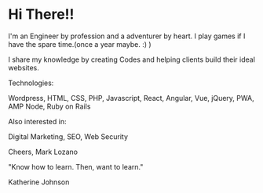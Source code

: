 # Hi There!!

I'm an Engineer by profession and a adventurer by heart. I play games if I have the spare time.(once a year maybe. :) )

I share my knowledge by creating Codes and helping clients build their ideal websites.

Technologies:

Wordpress, HTML, CSS, PHP, Javascript, React, Angular, Vue, jQuery, PWA, AMP Node, Ruby on Rails

Also interested in:

Digital Marketing, SEO, Web Security

Cheers, Mark Lozano

"Know how to learn. Then, want to learn."

Katherine Johnson
